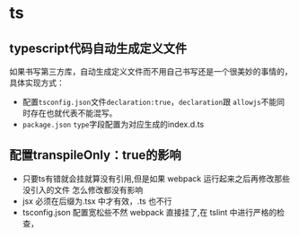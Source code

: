 # ts
  
## typescript代码自动生成定义文件

如果书写第三方库，自动生成定义文件而不用自己书写还是一个很美妙的事情的，具体实现方式：

- 配置`tsconfig.json`文件`declaration:true`，`declaration`跟 `allowjs`不能同时存在也就代表不能混写。
- `package.json` `type`字段配置为对应生成的index.d.ts

## 配置transpileOnly：true的影响

- 只要ts有错就会挂就算没有引用,但是如果 webpack 运行起来之后再修改那些没引入的文件 怎么修改都没有影响
- jsx 必须在后缀为.tsx 中才有效，.ts 也不行
- tsconfig.json 配置宽松些不然 webpack 直接挂了,在 tslint 中进行严格的检查，
